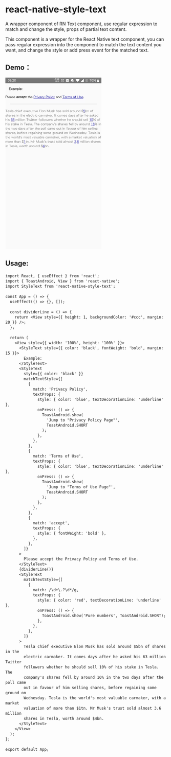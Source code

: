 # react-native-style-text
A wrapper component of RN Text component, use regular expression to match and change the style, props of partial text content.

This component is a wrapper for the React Native text component, you can pass regular expression into the component to match the text content you want, and change the style or add press event for the matched text.

## Demo：

<div>
  <img src="https://github.com/congshengwu/react-native-style-text/blob/main/screenshots/eula.jpg" alt="ViewPager" width="300">
</div>

## Usage:

```tsx
import React, { useEffect } from 'react';
import { ToastAndroid, View } from 'react-native';
import StyleText from 'react-native-style-text';

const App = () => {
  useEffect(() => {}, []);

  const dividerLine = () => {
    return <View style={{ height: 1, backgroundColor: '#ccc', margin: 20 }} />;
  };

  return (
    <View style={{ width: '100%', height: '100%' }}>
      <StyleText style={{ color: 'black', fontWeight: 'bold', margin: 15 }}>
        Example:
      </StyleText>
      <StyleText
        style={{ color: 'black' }}
        matchTextStyle={[
          {
            match: 'Privacy Policy',
            textProps: {
              style: { color: 'blue', textDecorationLine: 'underline' },
              onPress: () => {
                ToastAndroid.show(
                  'Jump to "Privacy Policy Page"',
                  ToastAndroid.SHORT
                );
              },
            },
          },
          {
            match: 'Terms of Use',
            textProps: {
              style: { color: 'blue', textDecorationLine: 'underline' },
              onPress: () => {
                ToastAndroid.show(
                  'Jump to "Terms of Use Page"',
                  ToastAndroid.SHORT
                );
              },
            },
          },
          {
            match: 'accept',
            textProps: {
              style: { fontWeight: 'bold' },
            },
          },
        ]}
      >
        Please accept the Privacy Policy and Terms of Use.
      </StyleText>
      {dividerLine()}
      <StyleText
        matchTextStyle={[
          {
            match: /\d+\.?\d*/g,
            textProps: {
              style: { color: 'red', textDecorationLine: 'underline' },
              onPress: () => {
                ToastAndroid.show('Pure numbers', ToastAndroid.SHORT);
              },
            },
          },
        ]}
      >
        Tesla chief executive Elon Musk has sold around $5bn of shares in the
        electric carmaker. It comes days after he asked his 63 million Twitter
        followers whether he should sell 10% of his stake in Tesla. The
        company's shares fell by around 16% in the two days after the poll came
        out in favour of him selling shares, before regaining some ground on
        Wednesday. Tesla is the world's most valuable carmaker, with a market
        valuation of more than $1tn. Mr Musk's trust sold almost 3.6 million
        shares in Tesla, worth around $4bn.
      </StyleText>
    </View>
  );
};

export default App;
```
